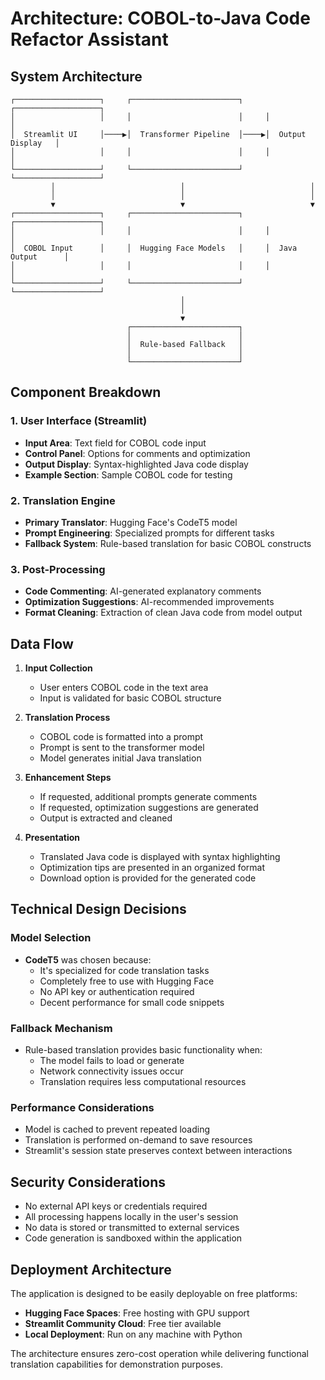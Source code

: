 # Architecture: COBOL-to-Java Code Refactor Assistant

## System Architecture

```
┌───────────────────┐     ┌────────────────────────┐     ┌───────────────────┐
│                   │     │                        │     │                   │
│  Streamlit UI     │────▶│  Transformer Pipeline  │────▶│  Output Display   │
│                   │     │                        │     │                   │
└───────────────────┘     └────────────────────────┘     └───────────────────┘
         │                            │                            │
         │                            │                            │
         ▼                            ▼                            ▼
┌───────────────────┐     ┌────────────────────────┐     ┌───────────────────┐
│                   │     │                        │     │                   │
│  COBOL Input      │     │  Hugging Face Models   │     │  Java Output      │
│                   │     │                        │     │                   │
└───────────────────┘     └────────────────────────┘     └───────────────────┘
                                      │
                                      │
                                      ▼
                          ┌────────────────────────┐
                          │                        │
                          │  Rule-based Fallback   │
                          │                        │
                          └────────────────────────┘
```

## Component Breakdown

### 1. User Interface (Streamlit)
- **Input Area**: Text field for COBOL code input
- **Control Panel**: Options for comments and optimization
- **Output Display**: Syntax-highlighted Java code display
- **Example Section**: Sample COBOL code for testing

### 2. Translation Engine
- **Primary Translator**: Hugging Face's CodeT5 model
- **Prompt Engineering**: Specialized prompts for different tasks
- **Fallback System**: Rule-based translation for basic COBOL constructs

### 3. Post-Processing
- **Code Commenting**: AI-generated explanatory comments
- **Optimization Suggestions**: AI-recommended improvements
- **Format Cleaning**: Extraction of clean Java code from model output

## Data Flow

1. **Input Collection**
   - User enters COBOL code in the text area
   - Input is validated for basic COBOL structure

2. **Translation Process**
   - COBOL code is formatted into a prompt
   - Prompt is sent to the transformer model
   - Model generates initial Java translation

3. **Enhancement Steps**
   - If requested, additional prompts generate comments
   - If requested, optimization suggestions are generated
   - Output is extracted and cleaned

4. **Presentation**
   - Translated Java code is displayed with syntax highlighting
   - Optimization tips are presented in an organized format
   - Download option is provided for the generated code

## Technical Design Decisions

### Model Selection
- **CodeT5** was chosen because:
  - It's specialized for code translation tasks
  - Completely free to use with Hugging Face
  - No API key or authentication required
  - Decent performance for small code snippets

### Fallback Mechanism
- Rule-based translation provides basic functionality when:
  - The model fails to load or generate
  - Network connectivity issues occur
  - Translation requires less computational resources

### Performance Considerations
- Model is cached to prevent repeated loading
- Translation is performed on-demand to save resources
- Streamlit's session state preserves context between interactions

## Security Considerations

- No external API keys or credentials required
- All processing happens locally in the user's session
- No data is stored or transmitted to external services
- Code generation is sandboxed within the application

## Deployment Architecture

The application is designed to be easily deployable on free platforms:

- **Hugging Face Spaces**: Free hosting with GPU support
- **Streamlit Community Cloud**: Free tier available
- **Local Deployment**: Run on any machine with Python

The architecture ensures zero-cost operation while delivering functional translation capabilities for demonstration purposes.